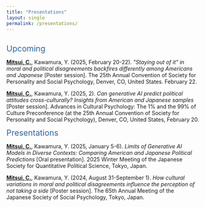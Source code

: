 ```yaml
---
title: "Presentations"
layout: single
permalink: /presentations/
---
```


<br><span style="color: #336699; font-size: 1.5em;">Upcoming</span><br>

**<u>Mitsui, C.</u>**, Kawamura, Y. (2025, February 20-22). *"Staying out of it" in moral and political disagreements backfires differently among Americans and Japanese* [Poster session]. The 25th Annual Convention of Society for Personality and Social Psychology, Denver, CO, United States. February 22.

**<u>Mitsui, C.</u>**, Kawamura, Y. (2025, 2). *Can generative AI predict political attitudes cross-culturally? Insights from American and Japanese samples* [Poster session]. Advances in Cultural Psychology: The 1% and the 99% of Culture Preconference (at the 25th Annual Convention of Society for Personality and Social Psychology), Denver, CO, United States, February 20.

<span style="color: #336699; font-size: 1.5em;">Presentations</span><br>

**<u>Mitsui, C.</u>**, Kawamura, Y. (2025, January 5-6). *Limits of Generative AI Models in Diverse Contexts: Comparing American and Japanese Political Predictions* [Oral presentation]. 2025 Winter Meeting of the Japanese Society for Quantitative Political Science, Tokyo, Japan.

**<u>Mitsui, C.</u>**, Kawamura, Y. (2024, August 31-September 1). *How cultural variations in moral and political disagreements influence the perception of not taking a side* [Poster session]. The 65th Annual Meeting of the Japanese Society of Social Psychology, Tokyo, Japan.
